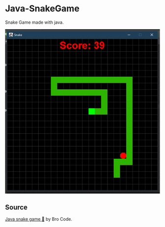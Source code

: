 # Java-SnakeGame
Snake Game made with java.

![Snake Game Screenshot](https://raw.githubusercontent.com/marcelo-maeda-jr/Java-SnakeGame/main/screenshots/scshot.png)

## Source
[Java snake game 🐍](https://www.youtube.com/watch?v=bI6e6qjJ8JQ) by Bro Code.
